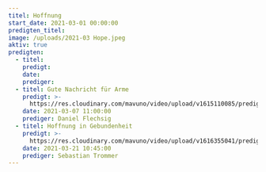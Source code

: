 ```yaml
---
titel: Hoffnung
start_date: 2021-03-01 00:00:00
predigten_titel:
image: /uploads/2021-03 Hope.jpeg
aktiv: true
predigten:
  - titel:
    predigt:
    date:
    prediger:
  - titel: Gute Nachricht für Arme
    predigt: >-
      https://res.cloudinary.com/mavuno/video/upload/v1615110085/predigten/2021-03%20Hoffnung%20in%20der%20Dunkelheit/2021-03-07_GoDi_Mavuno_Berlin_-_Hoffnung_1.mp3
    date: 2021-03-07 11:00:00
    prediger: Daniel Flechsig
  - titel: Hoffnung in Gebundenheit
    predigt: >-
      https://res.cloudinary.com/mavuno/video/upload/v1616355041/predigten/2021-03%20Hoffnung%20in%20der%20Dunkelheit/Hoffnung_in_der_Dunkelheit_3___21.03.2021___Sebastian_Trommer.mp3
    date: 2021-03-21 10:45:00
    prediger: Sebastian Trommer
---
```


